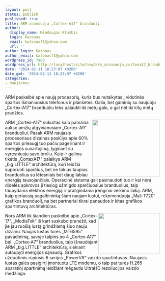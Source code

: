 ```yaml
---
layout: post
status: publish
published: true
title: ARM anonsuoja „Cortex-A17“ branduolį
author:
  display_name: Mindaugas Klumbis
  login: Katonas
  email: katonasf1@yahoo.com
  url: ''
author_login: Katonas
author_email: katonasf1@yahoo.com
wordpress_id: 7983
wordpress_url: http://localhost/site/new/arm_anonsuoja_cortexa17_branduoli/
date: '2014-02-11 18:23:07 +0200'
date_gmt: '2014-02-11 18:23:07 +0200'
categories:
- Naujienos
---
```

<p>
	ARM paskelbė apie naują procesorių, kuris bus nutaikytas į vidutinės spartos i&scaron;maniuosius telefonus ir plan&scaron;etes. Gaila, bet gaminių su naujuoju &bdquo;Cortex-A17&ldquo; branduoliu teks palaukti iki metų galo, o gal net iki kitų metų pradžios.</p>
<p>
	<a href="http://technews.lt/userfiles/ARM-Cortex-A17.jpg"><img alt="" src="http://technews.lt/userfiles/ARM-Cortex-A17.jpg" style="width: 220px; height: 184px; float: right;" /></a>ARM &bdquo;Cortex-A17&ldquo; sukurtas kaip pamaina aukso amžių atgyvianusiam &bdquo;Cortex-A9&ldquo; branduoliui. Pasak ARM naujasis procesoriaus dizainas pasiūlys apie 60% spartos prieaugį tuo pačiu pagerinant ir energijos suvartojimą, lyginant su vyresniuoju savo broliu. Kaip ir galima tikėtis &bdquo;CortexA17&ldquo; palaikys ARM &bdquo;big.LITTLE&ldquo; architektūrą, kuri leidžia suporuoti sparčius, bet ne tokius taupius branduolius su lėtesniais bet daug labiau energiją tausojančiais. Operacinė sistema gali pasinaudoti tuo ir kai nėra didelės apkrovos ji tiesiog užmigdo sparčiuosius branduolius, taip taupydama elektros energiją ir prailgindama įrenginio veikimo laiką. ARM, kaip geriausią pagalbininką &scaron;iam naujam lustui, rekomenduoja &bdquo;Mali-T720&ldquo; grafikos branduolį, na bet partneriai tikrai panaudos ir kitas grafikos spartintuvų architektūras.</p>
<p>
	<a href="http://technews.lt/userfiles/mediatek-mt6595.jpg"><img alt="" src="http://technews.lt/userfiles/mediatek-mt6595.jpg" style="width: 200px; height: 133px; float: right;" /></a>Nors ARM tik &scaron;iandien paskelbė apie &bdquo;Cortex-17&ldquo;, &bdquo;MediaTek&ldquo; i&scaron; kart suskubo prane&scaron;ti, kad jie jau ruo&scaron;ią lustą grindžiamą &scaron;iuo nauju dizainu. Naujas lustas turės &bdquo;MT6595&ldquo; pavadinimą, savyje talpins po 4 &bdquo;Cortex-A17&ldquo; bei &nbsp;&bdquo;Cortex-A7&ldquo; branduolius, taip i&scaron;naudojant ARM &bdquo;big.LITTLE&ldquo; architektūrą, siekiant sutaupyti energijos sąnaudų. Grafikos užduotimis rūpinsis 6 serijos &bdquo;PowerVR&ldquo; vaizdo spartintuvas. Naujasis lustas galės pasigirti įmontuotu LTE modemu, o taip pat turės H.265 aparatinį spartinimą leidžiant mėgautis UltraHD rezoliucijos vaizdo medžiaga.</p>
